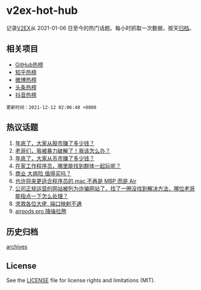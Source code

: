 # v2ex-hot-hub

 记录[V2EX](https://www.v2ex.com/)从 2021-01-06 日至今的热门话题。每小时抓取一次数据，按天[归档](archives)。
 
 ## 相关项目

- [GitHub热榜](https://github.com/lonnyzhang423/github-hot-hub)
- [知乎热榜](https://github.com/lonnyzhang423/zhihu-hot-hub)
- [微博热榜](https://github.com/lonnyzhang423/weibo-hot-hub)
- [头条热榜](https://github.com/lonnyzhang423/toutiao-hot-hub)
- [抖音热榜](https://github.com/lonnyzhang423/douyin-hot-hub)


 `更新时间：2021-12-12 02:06:48 +0800`

## 热议话题

1. [年底了，大家从股市赚了多少钱？](https://www.v2ex.com/t/821483)
1. [老哥们，我被暴力破解了！我该怎么办？](https://www.v2ex.com/t/821458)
1. [年底了，大家从币市赚了多少钱？](https://www.v2ex.com/t/821518)
1. [在家工作程序员，哪里能找到群体一起玩呢？](https://www.v2ex.com/t/821514)
1. [商业 大病险 值得买吗？](https://www.v2ex.com/t/821461)
1. [也许将来更适合程序员的 mac 不再是 MBP 而是 Air](https://www.v2ex.com/t/821519)
1. [公司正规运营的网站被列为诈骗网站了，找了一圈没找到解决方法，哪位老哥能指点一下怎么处理？](https://www.v2ex.com/t/821499)
1. [求救各位大佬, 端口映射不通](https://www.v2ex.com/t/821521)
1. [airpods pro 降噪拉胯](https://www.v2ex.com/t/821515)

## 历史归档

[archives](archives)

## License

See the [LICENSE](LICENSE) file for license rights and limitations (MIT).
